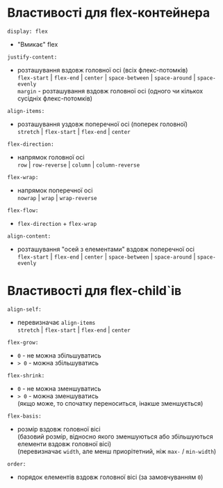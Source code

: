 # Властивості для flex-контейнера

`display: flex`

- "Вмикає" flex

`justify-content:`

- розташування вздовж головної осі (всіх флекс-потомків)  
  `flex-start` | `flex-end` | `center` | `space-between` | `space-around` |
  `space-evenly`  
  `margin` - розташування вздовж головної осі (одного чи кількох сусідніх
  флекс-потомків)

`align-items:`

- розташування уздовж поперечної осі (поперек головної)  
  `stretch` | `flex-start` | `flex-end` | `center`

`flex-direction:`

- напрямок головної осі  
  `row` | `row-reverse` | `column` | `column-reverse`

`flex-wrap:`

- напрямок поперечної осі  
  `nowrap` | `wrap` | `wrap-reverse`  


`flex-flow:`

- `flex-direction` + `flex-wrap`

`align-content:`

- розташування "осей з елементами" вздовж поперечної осі  
  `flex-start` | `flex-end` | `center` | `space-between` | `space-around` |
  `space-evenly`

# Властивості для flex-child`ів

`align-self:`

- перевизначає `align-items`  
  `stretch` | `flex-start` | `flex-end` | `center`

`flex-grow:`

- `0` - не можна збільшуватись
- `> 0` - можна збільшуватись  


`flex-shrink:`

- `0` - не можна зменшуватись
- `> 0` - можна зменшуватись  
  (якщо може, то спочатку переноситься, інакше зменшується)

`flex-basis:`

- розмір вздовж головної вісі  
  (базовий розмір, відносно якого зменшуються або збільшуються елементи вздовж
  головної вісі)  
  (перевизначає `width`, але менш приорітетний, ніж `max-` / `min-width`)

`order:`

- порядок елементів вздовж головної вісі (за замовчуванням `0`)